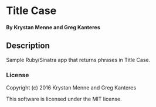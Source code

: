 # Title Case

#### By Krystan Menne and Greg Kanteres

## Description
Sample Ruby/Sinatra app that returns phrases in Title Case.

### License

Copyright (c) 2016 Krystan Menne and Greg Kanteres

This software is licensed under the MIT license.

